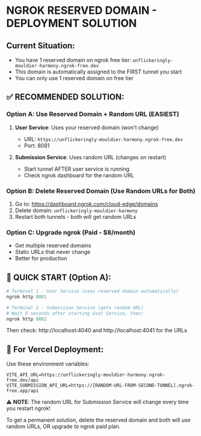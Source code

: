 # NGROK RESERVED DOMAIN - DEPLOYMENT SOLUTION

## Current Situation:
- You have 1 reserved domain on ngrok free tier: `unflickeringly-mouldier-harmony.ngrok-free.dev`
- This domain is automatically assigned to the FIRST tunnel you start
- You can only use 1 reserved domain on free tier

## ✅ RECOMMENDED SOLUTION:

### Option A: Use Reserved Domain + Random URL (EASIEST)
1. **User Service**: Uses your reserved domain (won't change)
   - URL: `https://unflickeringly-mouldier-harmony.ngrok-free.dev`
   - Port: 8081
   
2. **Submission Service**: Uses random URL (changes on restart)
   - Start tunnel AFTER user service is running
   - Check ngrok dashboard for the random URL

### Option B: Delete Reserved Domain (Use Random URLs for Both)
1. Go to: https://dashboard.ngrok.com/cloud-edge/domains
2. Delete domain: `unflickeringly-mouldier-harmony`
3. Restart both tunnels - both will get random URLs

### Option C: Upgrade ngrok (Paid - $8/month)
- Get multiple reserved domains
- Static URLs that never change
- Better for production

## 🚀 QUICK START (Option A):

```powershell
# Terminal 1 - User Service (uses reserved domain automatically)
ngrok http 8081

# Terminal 2 - Submission Service (gets random URL)  
# Wait 5 seconds after starting User Service, then:
ngrok http 8082
```

Then check: http://localhost:4040 and http://localhost:4041 for the URLs

## 📝 For Vercel Deployment:

Use these environment variables:
```
VITE_API_URL=https://unflickeringly-mouldier-harmony.ngrok-free.dev/api
VITE_SUBMISSION_API_URL=https://[RANDOM-URL-FROM-SECOND-TUNNEL].ngrok-free.app/api
```

⚠️ **NOTE**: The random URL for Submission Service will change every time you restart ngrok!

To get a permanent solution, delete the reserved domain and both will use random URLs, OR upgrade to ngrok paid plan.
